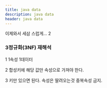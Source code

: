 ```yaml
---
title: java data
description: java data
header: java data
---
```


이제와서 세삼 스럽게... 2 

### 3정규화(3NF) 재해석

1 1속성 1데이터 

2 합성키에 해당 값만 속성으로 가져야 한다.

3 키만 있으면 된다. 속성은 딸려오는것 중복속성 금지.


